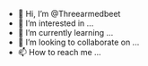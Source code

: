- 👋 Hi, I’m @Threearmedbeet
- 👀 I’m interested in ...
- 🌱 I’m currently learning ...
- 💞️ I’m looking to collaborate on ...
- 📫 How to reach me ...

<!---
Threearmedbeet/Threearmedbeet is a ✨ special ✨ repository because its `README.md` (this file) appears on your GitHub profile.
You can click the Preview link to take a look at your changes.
--->
